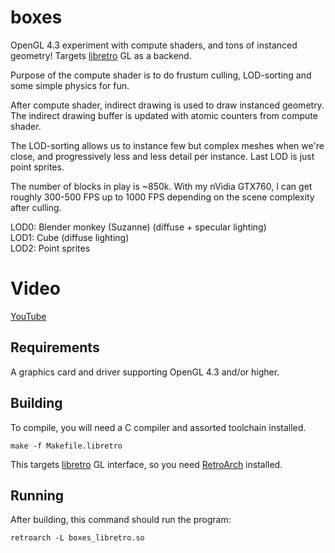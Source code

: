 boxes
=====

OpenGL 4.3 experiment with compute shaders, and tons of instanced geometry! Targets [libretro](http://libretro.com) GL as a backend.

Purpose of the compute shader is to do frustum culling, LOD-sorting and some simple physics for fun.

After compute shader, indirect drawing is used to draw instanced geometry.
The indirect drawing buffer is updated with atomic counters from compute shader.

The LOD-sorting allows us to instance few but complex meshes when we're close,
and progressively less and less detail per instance. Last LOD is just point sprites.

The number of blocks in play is ~850k.
With my nVidia GTX760, I can get roughly 300-500 FPS up to 1000 FPS depending on the scene complexity after culling.

LOD0: Blender monkey (Suzanne) (diffuse + specular lighting)<br/>
LOD1: Cube (diffuse lighting)<br/>
LOD2: Point sprites<br/>

Video
======
[YouTube](http://www.youtube.com/watch?v=_K2Wx7lW3fY&feature=youtu.be)

## Requirements
A graphics card and driver supporting OpenGL 4.3 and/or higher.

## Building
To compile, you will need a C compiler and assorted toolchain installed.

    make -f Makefile.libretro

This targets [libretro](http://libretro.com) GL interface, so you need [RetroArch](https://github.com/libretro/RetroArch) installed.

## Running
After building, this command should run the program:

    retroarch -L boxes_libretro.so
